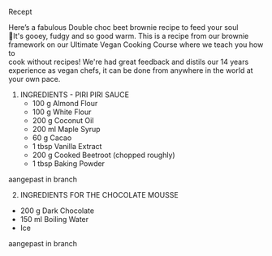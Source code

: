 Recept

Here’s a fabulous Double choc beet brownie recipe to feed your soul  
💚It's gooey, fudgy and so good warm. This is a recipe from our brownie  
framework on our Ultimate Vegan Cooking Course where we teach you how to  
cook without recipes! We're had great feedback and distils our 14 years  
experience as vegan chefs, it can be done from anywhere in the world at
your own pace.

1. INGREDIENTS - PIRI PIRI SAUCE
   - 100 g Almond Flour
   - 100 g White Flour
   - 200 g Coconut Oil
   - 200 ml Maple Syrup
   - 60 g Cacao
   - 1 tbsp Vanilla Extract
   - 200 g Cooked Beetroot (chopped roughly)
   - 1 tbsp Baking Powder

aangepast in branch

2. INGREDIENTS FOR THE CHOCOLATE MOUSSE

- 200 g Dark Chocolate
- 150 ml Boiling Water
- Ice

aangepast in branch
